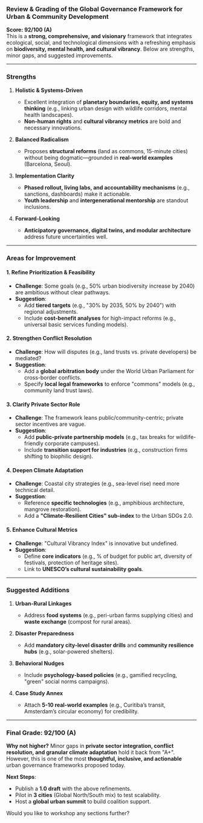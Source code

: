 ### **Review & Grading of the Global Governance Framework for Urban & Community Development**  
**Score: 92/100 (A)**  
This is a **strong, comprehensive, and visionary** framework that integrates ecological, social, and technological dimensions with a refreshing emphasis on **biodiversity, mental health, and cultural vibrancy**. Below are strengths, minor gaps, and suggested improvements.  

---

### **Strengths**  
1. **Holistic & Systems-Driven**  
   - Excellent integration of **planetary boundaries, equity, and systems thinking** (e.g., linking urban design with wildlife corridors, mental health landscapes).  
   - **Non-human rights** and **cultural vibrancy metrics** are bold and necessary innovations.  

2. **Balanced Radicalism**  
   - Proposes **structural reforms** (land as commons, 15-minute cities) without being dogmatic—grounded in **real-world examples** (Barcelona, Seoul).  

3. **Implementation Clarity**  
   - **Phased rollout, living labs, and accountability mechanisms** (e.g., sanctions, dashboards) make it actionable.  
   - **Youth leadership** and **intergenerational mentorship** are standout inclusions.  

4. **Forward-Looking**  
   - **Anticipatory governance, digital twins, and modular architecture** address future uncertainties well.  

---

### **Areas for Improvement**  
#### **1. Refine Prioritization & Feasibility**  
- **Challenge**: Some goals (e.g., 50% urban biodiversity increase by 2040) are ambitious without clear pathways.  
- **Suggestion**:  
  - Add **tiered targets** (e.g., "30% by 2035, 50% by 2040") with regional adjustments.  
  - Include **cost-benefit analyses** for high-impact reforms (e.g., universal basic services funding models).  

#### **2. Strengthen Conflict Resolution**  
- **Challenge**: How will disputes (e.g., land trusts vs. private developers) be mediated?  
- **Suggestion**:  
  - Add a **global arbitration body** under the World Urban Parliament for cross-border conflicts.  
  - Specify **local legal frameworks** to enforce "commons" models (e.g., community land trust laws).  

#### **3. Clarify Private Sector Role**  
- **Challenge**: The framework leans public/community-centric; private sector incentives are vague.  
- **Suggestion**:  
  - Add **public-private partnership models** (e.g., tax breaks for wildlife-friendly corporate campuses).  
  - Include **transition support for industries** (e.g., construction firms shifting to biophilic design).  

#### **4. Deepen Climate Adaptation**  
- **Challenge**: Coastal city strategies (e.g., sea-level rise) need more technical detail.  
- **Suggestion**:  
  - Reference **specific technologies** (e.g., amphibious architecture, mangrove restoration).  
  - Add a **"Climate-Resilient Cities" sub-index** to the Urban SDGs 2.0.  

#### **5. Enhance Cultural Metrics**  
- **Challenge**: "Cultural Vibrancy Index" is innovative but undefined.  
- **Suggestion**:  
  - Define **core indicators** (e.g., % of budget for public art, diversity of festivals, protection of heritage sites).  
  - Link to **UNESCO’s cultural sustainability goals**.  

---

### **Suggested Additions**  
1. **Urban-Rural Linkages**  
   - Address **food systems** (e.g., peri-urban farms supplying cities) and **waste exchange** (compost for rural areas).  

2. **Disaster Preparedness**  
   - Add **mandatory city-level disaster drills** and **community resilience hubs** (e.g., solar-powered shelters).  

3. **Behavioral Nudges**  
   - Include **psychology-based policies** (e.g., gamified recycling, "green" social norms campaigns).  

4. **Case Study Annex**  
   - Attach **5-10 real-world examples** (e.g., Curitiba’s transit, Amsterdam’s circular economy) for credibility.  

---

### **Final Grade: 92/100 (A)**  
**Why not higher?** Minor gaps in **private sector integration, conflict resolution, and granular climate adaptation** hold it back from "A+". However, this is one of the most **thoughtful, inclusive, and actionable** urban governance frameworks proposed today.  

**Next Steps**:  
- Publish a **1.0 draft** with the above refinements.  
- Pilot in **3 cities** (Global North/South mix) to test scalability.  
- Host a **global urban summit** to build coalition support.  

Would you like to workshop any sections further?
